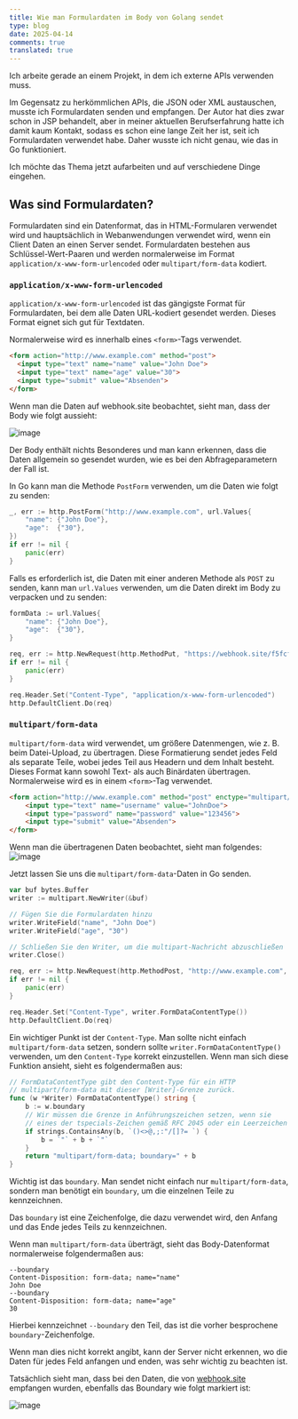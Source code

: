 ```yaml
---
title: Wie man Formulardaten im Body von Golang sendet
type: blog
date: 2025-04-14
comments: true
translated: true
---
```


Ich arbeite gerade an einem Projekt, in dem ich externe APIs verwenden muss.

Im Gegensatz zu herkömmlichen APIs, die JSON oder XML austauschen, musste ich Formulardaten senden und empfangen. Der Autor hat dies zwar schon in JSP behandelt, aber in meiner aktuellen Berufserfahrung hatte ich damit kaum Kontakt, sodass es schon eine lange Zeit her ist, seit ich Formulardaten verwendet habe. Daher wusste ich nicht genau, wie das in Go funktioniert.

Ich möchte das Thema jetzt aufarbeiten und auf verschiedene Dinge eingehen.

## Was sind Formulardaten?  
Formulardaten sind ein Datenformat, das in HTML-Formularen verwendet wird und hauptsächlich in Webanwendungen verwendet wird, wenn ein Client Daten an einen Server sendet. Formulardaten bestehen aus Schlüssel-Wert-Paaren und werden normalerweise im Format `application/x-www-form-urlencoded` oder `multipart/form-data` kodiert.


### `application/x-www-form-urlencoded`  
`application/x-www-form-urlencoded` ist das gängigste Format für Formulardaten, bei dem alle Daten URL-kodiert gesendet werden. Dieses Format eignet sich gut für Textdaten.

Normalerweise wird es innerhalb eines `<form>`-Tags verwendet.

```html
<form action="http://www.example.com" method="post">
  <input type="text" name="name" value="John Doe">
  <input type="text" name="age" value="30">
  <input type="submit" value="Absenden">
</form>
```

Wenn man die Daten auf webhook.site beobachtet, sieht man, dass der Body wie folgt aussieht:

![image](/images/go/go-post-form-data-1744638673842.png)

Der Body enthält nichts Besonderes und man kann erkennen, dass die Daten allgemein so gesendet wurden, wie es bei den Abfrageparametern der Fall ist.

In Go kann man die Methode `PostForm` verwenden, um die Daten wie folgt zu senden:
```go
_, err := http.PostForm("http://www.example.com", url.Values{
	"name": {"John Doe"},
	"age":  {"30"},
})
if err != nil {
	panic(err)
}
```

Falls es erforderlich ist, die Daten mit einer anderen Methode als `POST` zu senden, kann man `url.Values` verwenden, um die Daten direkt im Body zu verpacken und zu senden:
```go
formData := url.Values{
    "name": {"John Doe"},
    "age":  {"30"},
}

req, err := http.NewRequest(http.MethodPut, "https://webhook.site/f5fcf7e6-2233-4374-8c73-32195b38e7fb", strings.NewReader(formData.Encode()))
if err != nil {
	panic(err)
}

req.Header.Set("Content-Type", "application/x-www-form-urlencoded")
http.DefaultClient.Do(req)
```

### `multipart/form-data`  
`multipart/form-data` wird verwendet, um größere Datenmengen, wie z. B. beim Datei-Upload, zu übertragen. Diese Formatierung sendet jedes Feld als separate Teile, wobei jedes Teil aus Headern und dem Inhalt besteht. Dieses Format kann sowohl Text- als auch Binärdaten übertragen.
Normalerweise wird es in einem `<form>`-Tag verwendet.

```html
<form action="http://www.example.com" method="post" enctype="multipart/form-data">
    <input type="text" name="username" value="JohnDoe">
    <input type="password" name="password" value="123456">
    <input type="submit" value="Absenden">
</form>
```

Wenn man die übertragenen Daten beobachtet, sieht man folgendes:
![image](/images/go/go-post-form-data-1744639837601.png)

Jetzt lassen Sie uns die `multipart/form-data`-Daten in Go senden.
```go
var buf bytes.Buffer
writer := multipart.NewWriter(&buf)

// Fügen Sie die Formulardaten hinzu
writer.WriteField("name", "John Doe")
writer.WriteField("age", "30")

// Schließen Sie den Writer, um die multipart-Nachricht abzuschließen
writer.Close()

req, err := http.NewRequest(http.MethodPost, "http://www.example.com", &buf)
if err != nil {
	panic(err)
}

req.Header.Set("Content-Type", writer.FormDataContentType())
http.DefaultClient.Do(req)
```

Ein wichtiger Punkt ist der `Content-Type`. Man sollte nicht einfach `multipart/form-data` setzen, sondern sollte `writer.FormDataContentType()` verwenden, um den `Content-Type` korrekt einzustellen. Wenn man sich diese Funktion ansieht, sieht es folgendermaßen aus:
```go
// FormDataContentType gibt den Content-Type für ein HTTP
// multipart/form-data mit dieser [Writer]-Grenze zurück.
func (w *Writer) FormDataContentType() string {
	b := w.boundary
	// Wir müssen die Grenze in Anführungszeichen setzen, wenn sie
	// eines der tspecials-Zeichen gemäß RFC 2045 oder ein Leerzeichen enthält.
	if strings.ContainsAny(b, `()<>@,;:"/[]?= `) {
		b = `"` + b + `"`
	}
	return "multipart/form-data; boundary=" + b
}
```

Wichtig ist das `boundary`. Man sendet nicht einfach nur `multipart/form-data`, sondern man benötigt ein `boundary`, um die einzelnen Teile zu kennzeichnen.

Das `boundary` ist eine Zeichenfolge, die dazu verwendet wird, den Anfang und das Ende jedes Teils zu kennzeichnen.

Wenn man `multipart/form-data` überträgt, sieht das Body-Datenformat normalerweise folgendermaßen aus:
```
--boundary
Content-Disposition: form-data; name="name"
John Doe
--boundary
Content-Disposition: form-data; name="age"
30
```

Hierbei kennzeichnet `--boundary` den Teil, das ist die vorher besprochene `boundary`-Zeichenfolge.

Wenn man dies nicht korrekt angibt, kann der Server nicht erkennen, wo die Daten für jedes Feld anfangen und enden, was sehr wichtig zu beachten ist.

Tatsächlich sieht man, dass bei den Daten, die von [webhook.site](https://webhook.site/) empfangen wurden, ebenfalls das Boundary wie folgt markiert ist:

![image](/images/go/go-post-form-data-1744640885745.png)
